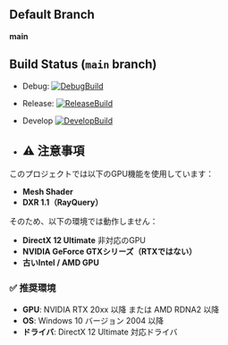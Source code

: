 ## Default Branch

**main**

## Build Status (`main` branch)

- Debug:   [![DebugBuild](https://github.com/Muratasakuya/Engine_2025/actions/workflows/DebugBuild.yml/badge.svg)](https://github.com/Muratasakuya/Engine_2025/actions/workflows/DebugBuild.yml)
- Release: [![ReleaseBuild](https://github.com/Muratasakuya/Engine_2025/actions/workflows/ReleaseBuild.yml/badge.svg)](https://github.com/Muratasakuya/Engine_2025/actions/workflows/ReleaseBuild.yml)
- Develop [![DevelopBuild](https://github.com/Muratasakuya/Engine_2025A/actions/workflows/DevelopBuild.yml/badge.svg)](https://github.com/Muratasakuya/Engine_2025A/actions/workflows/DevelopBuild.yml)

- ## ⚠️ 注意事項

このプロジェクトでは以下のGPU機能を使用しています：

- **Mesh Shader**
- **DXR 1.1（RayQuery）**

そのため、以下の環境では動作しません：

- **DirectX 12 Ultimate** 非対応のGPU
- **NVIDIA GeForce GTXシリーズ（RTXではない）**
- **古いIntel / AMD GPU**

### ✅ 推奨環境

- **GPU**: NVIDIA RTX 20xx 以降 または AMD RDNA2 以降  
- **OS**: Windows 10 バージョン 2004 以降  
- **ドライバ**: DirectX 12 Ultimate 対応ドライバ
